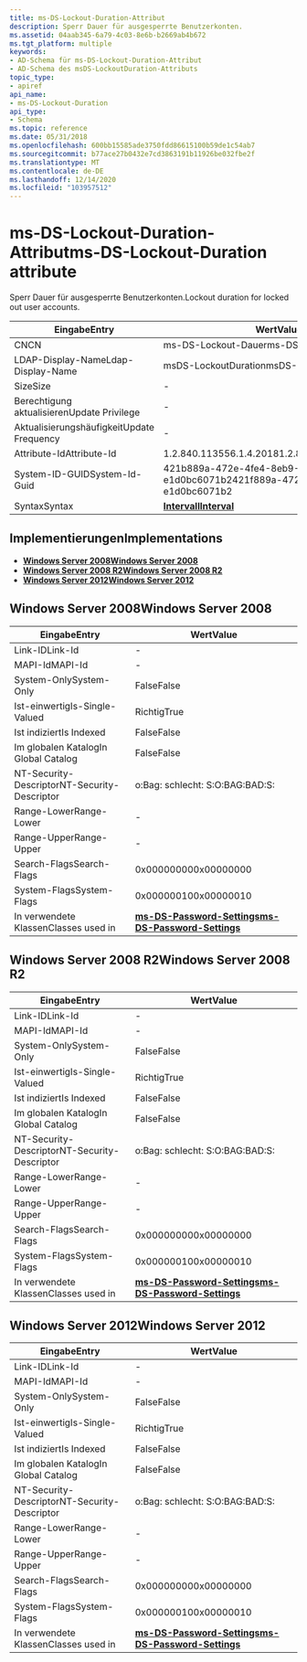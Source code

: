 ```yaml
---
title: ms-DS-Lockout-Duration-Attribut
description: Sperr Dauer für ausgesperrte Benutzerkonten.
ms.assetid: 04aab345-6a79-4c03-8e6b-b2669ab4b672
ms.tgt_platform: multiple
keywords:
- AD-Schema für ms-DS-Lockout-Duration-Attribut
- AD-Schema des msDS-LockoutDuration-Attributs
topic_type:
- apiref
api_name:
- ms-DS-Lockout-Duration
api_type:
- Schema
ms.topic: reference
ms.date: 05/31/2018
ms.openlocfilehash: 600bb15585ade3750fdd86615100b59de1c54ab7
ms.sourcegitcommit: b77ace27b0432e7cd3863191b11926be032fbe2f
ms.translationtype: MT
ms.contentlocale: de-DE
ms.lasthandoff: 12/14/2020
ms.locfileid: "103957512"
---
```

# <a name="ms-ds-lockout-duration-attribute"></a><span data-ttu-id="cff58-105">ms-DS-Lockout-Duration-Attribut</span><span class="sxs-lookup"><span data-stu-id="cff58-105">ms-DS-Lockout-Duration attribute</span></span>

<span data-ttu-id="cff58-106">Sperr Dauer für ausgesperrte Benutzerkonten.</span><span class="sxs-lookup"><span data-stu-id="cff58-106">Lockout duration for locked out user accounts.</span></span>



| <span data-ttu-id="cff58-107">Eingabe</span><span class="sxs-lookup"><span data-stu-id="cff58-107">Entry</span></span> | <span data-ttu-id="cff58-108">Wert</span><span class="sxs-lookup"><span data-stu-id="cff58-108">Value</span></span> |
|-------------------|--------------------------------------|
| <span data-ttu-id="cff58-109">CN</span><span class="sxs-lookup"><span data-stu-id="cff58-109">CN</span></span>                | <span data-ttu-id="cff58-110">ms-DS-Lockout-Dauer</span><span class="sxs-lookup"><span data-stu-id="cff58-110">ms-DS-Lockout-Duration</span></span>               |
| <span data-ttu-id="cff58-111">LDAP-Display-Name</span><span class="sxs-lookup"><span data-stu-id="cff58-111">Ldap-Display-Name</span></span> | <span data-ttu-id="cff58-112">msDS-LockoutDuration</span><span class="sxs-lookup"><span data-stu-id="cff58-112">msDS-LockoutDuration</span></span>                 |
| <span data-ttu-id="cff58-113">Size</span><span class="sxs-lookup"><span data-stu-id="cff58-113">Size</span></span>              | \-                                   |
| <span data-ttu-id="cff58-114">Berechtigung aktualisieren</span><span class="sxs-lookup"><span data-stu-id="cff58-114">Update Privilege</span></span>  | \-                                   |
| <span data-ttu-id="cff58-115">Aktualisierungshäufigkeit</span><span class="sxs-lookup"><span data-stu-id="cff58-115">Update Frequency</span></span>  | \-                                   |
| <span data-ttu-id="cff58-116">Attribute-Id</span><span class="sxs-lookup"><span data-stu-id="cff58-116">Attribute-Id</span></span>      | <span data-ttu-id="cff58-117">1.2.840.113556.1.4.2018</span><span class="sxs-lookup"><span data-stu-id="cff58-117">1.2.840.113556.1.4.2018</span></span>              |
| <span data-ttu-id="cff58-118">System-ID-GUID</span><span class="sxs-lookup"><span data-stu-id="cff58-118">System-Id-Guid</span></span>    | <span data-ttu-id="cff58-119">421b889a-472e-4fe4-8eb9-e1d0bc6071b2</span><span class="sxs-lookup"><span data-stu-id="cff58-119">421f889a-472e-4fe4-8eb9-e1d0bc6071b2</span></span> |
| <span data-ttu-id="cff58-120">Syntax</span><span class="sxs-lookup"><span data-stu-id="cff58-120">Syntax</span></span>            | [<span data-ttu-id="cff58-121">**Intervall**</span><span class="sxs-lookup"><span data-stu-id="cff58-121">**Interval**</span></span>](s-interval.md)       |



## <a name="implementations"></a><span data-ttu-id="cff58-122">Implementierungen</span><span class="sxs-lookup"><span data-stu-id="cff58-122">Implementations</span></span>

-   [<span data-ttu-id="cff58-123">**Windows Server 2008**</span><span class="sxs-lookup"><span data-stu-id="cff58-123">**Windows Server 2008**</span></span>](#windows-server-2008)
-   [<span data-ttu-id="cff58-124">**Windows Server 2008 R2**</span><span class="sxs-lookup"><span data-stu-id="cff58-124">**Windows Server 2008 R2**</span></span>](#windows-server-2008-r2)
-   [<span data-ttu-id="cff58-125">**Windows Server 2012**</span><span class="sxs-lookup"><span data-stu-id="cff58-125">**Windows Server 2012**</span></span>](#windows-server-2012)

## <a name="windows-server-2008"></a><span data-ttu-id="cff58-126">Windows Server 2008</span><span class="sxs-lookup"><span data-stu-id="cff58-126">Windows Server 2008</span></span>



| <span data-ttu-id="cff58-127">Eingabe</span><span class="sxs-lookup"><span data-stu-id="cff58-127">Entry</span></span> | <span data-ttu-id="cff58-128">Wert</span><span class="sxs-lookup"><span data-stu-id="cff58-128">Value</span></span> |
|------------------------|-----------------------------------------------------------------------|
| <span data-ttu-id="cff58-129">Link-ID</span><span class="sxs-lookup"><span data-stu-id="cff58-129">Link-Id</span></span>                | \-                                                                    |
| <span data-ttu-id="cff58-130">MAPI-Id</span><span class="sxs-lookup"><span data-stu-id="cff58-130">MAPI-Id</span></span>                | \-                                                                    |
| <span data-ttu-id="cff58-131">System-Only</span><span class="sxs-lookup"><span data-stu-id="cff58-131">System-Only</span></span>            | <span data-ttu-id="cff58-132">False</span><span class="sxs-lookup"><span data-stu-id="cff58-132">False</span></span>                                                                 |
| <span data-ttu-id="cff58-133">Ist-einwertig</span><span class="sxs-lookup"><span data-stu-id="cff58-133">Is-Single-Valued</span></span>       | <span data-ttu-id="cff58-134">Richtig</span><span class="sxs-lookup"><span data-stu-id="cff58-134">True</span></span>                                                                  |
| <span data-ttu-id="cff58-135">Ist indiziert</span><span class="sxs-lookup"><span data-stu-id="cff58-135">Is Indexed</span></span>             | <span data-ttu-id="cff58-136">False</span><span class="sxs-lookup"><span data-stu-id="cff58-136">False</span></span>                                                                 |
| <span data-ttu-id="cff58-137">Im globalen Katalog</span><span class="sxs-lookup"><span data-stu-id="cff58-137">In Global Catalog</span></span>      | <span data-ttu-id="cff58-138">False</span><span class="sxs-lookup"><span data-stu-id="cff58-138">False</span></span>                                                                 |
| <span data-ttu-id="cff58-139">NT-Security-Descriptor</span><span class="sxs-lookup"><span data-stu-id="cff58-139">NT-Security-Descriptor</span></span> | <span data-ttu-id="cff58-140">o:Bag: schlecht: S:</span><span class="sxs-lookup"><span data-stu-id="cff58-140">O:BAG:BAD:S:</span></span>                                                          |
| <span data-ttu-id="cff58-141">Range-Lower</span><span class="sxs-lookup"><span data-stu-id="cff58-141">Range-Lower</span></span>            | \-                                                                    |
| <span data-ttu-id="cff58-142">Range-Upper</span><span class="sxs-lookup"><span data-stu-id="cff58-142">Range-Upper</span></span>            | \-                                                                    |
| <span data-ttu-id="cff58-143">Search-Flags</span><span class="sxs-lookup"><span data-stu-id="cff58-143">Search-Flags</span></span>           | <span data-ttu-id="cff58-144">0x00000000</span><span class="sxs-lookup"><span data-stu-id="cff58-144">0x00000000</span></span>                                                            |
| <span data-ttu-id="cff58-145">System-Flags</span><span class="sxs-lookup"><span data-stu-id="cff58-145">System-Flags</span></span>           | <span data-ttu-id="cff58-146">0x00000010</span><span class="sxs-lookup"><span data-stu-id="cff58-146">0x00000010</span></span>                                                            |
| <span data-ttu-id="cff58-147">In verwendete Klassen</span><span class="sxs-lookup"><span data-stu-id="cff58-147">Classes used in</span></span>        | [<span data-ttu-id="cff58-148">**ms-DS-Password-Settings**</span><span class="sxs-lookup"><span data-stu-id="cff58-148">**ms-DS-Password-Settings**</span></span>](c-msds-passwordsettings.md)<br/> |



## <a name="windows-server-2008-r2"></a><span data-ttu-id="cff58-149">Windows Server 2008 R2</span><span class="sxs-lookup"><span data-stu-id="cff58-149">Windows Server 2008 R2</span></span>



| <span data-ttu-id="cff58-150">Eingabe</span><span class="sxs-lookup"><span data-stu-id="cff58-150">Entry</span></span> | <span data-ttu-id="cff58-151">Wert</span><span class="sxs-lookup"><span data-stu-id="cff58-151">Value</span></span> |
|------------------------|-----------------------------------------------------------------------|
| <span data-ttu-id="cff58-152">Link-ID</span><span class="sxs-lookup"><span data-stu-id="cff58-152">Link-Id</span></span>                | \-                                                                    |
| <span data-ttu-id="cff58-153">MAPI-Id</span><span class="sxs-lookup"><span data-stu-id="cff58-153">MAPI-Id</span></span>                | \-                                                                    |
| <span data-ttu-id="cff58-154">System-Only</span><span class="sxs-lookup"><span data-stu-id="cff58-154">System-Only</span></span>            | <span data-ttu-id="cff58-155">False</span><span class="sxs-lookup"><span data-stu-id="cff58-155">False</span></span>                                                                 |
| <span data-ttu-id="cff58-156">Ist-einwertig</span><span class="sxs-lookup"><span data-stu-id="cff58-156">Is-Single-Valued</span></span>       | <span data-ttu-id="cff58-157">Richtig</span><span class="sxs-lookup"><span data-stu-id="cff58-157">True</span></span>                                                                  |
| <span data-ttu-id="cff58-158">Ist indiziert</span><span class="sxs-lookup"><span data-stu-id="cff58-158">Is Indexed</span></span>             | <span data-ttu-id="cff58-159">False</span><span class="sxs-lookup"><span data-stu-id="cff58-159">False</span></span>                                                                 |
| <span data-ttu-id="cff58-160">Im globalen Katalog</span><span class="sxs-lookup"><span data-stu-id="cff58-160">In Global Catalog</span></span>      | <span data-ttu-id="cff58-161">False</span><span class="sxs-lookup"><span data-stu-id="cff58-161">False</span></span>                                                                 |
| <span data-ttu-id="cff58-162">NT-Security-Descriptor</span><span class="sxs-lookup"><span data-stu-id="cff58-162">NT-Security-Descriptor</span></span> | <span data-ttu-id="cff58-163">o:Bag: schlecht: S:</span><span class="sxs-lookup"><span data-stu-id="cff58-163">O:BAG:BAD:S:</span></span>                                                          |
| <span data-ttu-id="cff58-164">Range-Lower</span><span class="sxs-lookup"><span data-stu-id="cff58-164">Range-Lower</span></span>            | \-                                                                    |
| <span data-ttu-id="cff58-165">Range-Upper</span><span class="sxs-lookup"><span data-stu-id="cff58-165">Range-Upper</span></span>            | \-                                                                    |
| <span data-ttu-id="cff58-166">Search-Flags</span><span class="sxs-lookup"><span data-stu-id="cff58-166">Search-Flags</span></span>           | <span data-ttu-id="cff58-167">0x00000000</span><span class="sxs-lookup"><span data-stu-id="cff58-167">0x00000000</span></span>                                                            |
| <span data-ttu-id="cff58-168">System-Flags</span><span class="sxs-lookup"><span data-stu-id="cff58-168">System-Flags</span></span>           | <span data-ttu-id="cff58-169">0x00000010</span><span class="sxs-lookup"><span data-stu-id="cff58-169">0x00000010</span></span>                                                            |
| <span data-ttu-id="cff58-170">In verwendete Klassen</span><span class="sxs-lookup"><span data-stu-id="cff58-170">Classes used in</span></span>        | [<span data-ttu-id="cff58-171">**ms-DS-Password-Settings**</span><span class="sxs-lookup"><span data-stu-id="cff58-171">**ms-DS-Password-Settings**</span></span>](c-msds-passwordsettings.md)<br/> |



## <a name="windows-server-2012"></a><span data-ttu-id="cff58-172">Windows Server 2012</span><span class="sxs-lookup"><span data-stu-id="cff58-172">Windows Server 2012</span></span>



| <span data-ttu-id="cff58-173">Eingabe</span><span class="sxs-lookup"><span data-stu-id="cff58-173">Entry</span></span> | <span data-ttu-id="cff58-174">Wert</span><span class="sxs-lookup"><span data-stu-id="cff58-174">Value</span></span> |
|------------------------|-----------------------------------------------------------------------|
| <span data-ttu-id="cff58-175">Link-ID</span><span class="sxs-lookup"><span data-stu-id="cff58-175">Link-Id</span></span>                | \-                                                                    |
| <span data-ttu-id="cff58-176">MAPI-Id</span><span class="sxs-lookup"><span data-stu-id="cff58-176">MAPI-Id</span></span>                | \-                                                                    |
| <span data-ttu-id="cff58-177">System-Only</span><span class="sxs-lookup"><span data-stu-id="cff58-177">System-Only</span></span>            | <span data-ttu-id="cff58-178">False</span><span class="sxs-lookup"><span data-stu-id="cff58-178">False</span></span>                                                                 |
| <span data-ttu-id="cff58-179">Ist-einwertig</span><span class="sxs-lookup"><span data-stu-id="cff58-179">Is-Single-Valued</span></span>       | <span data-ttu-id="cff58-180">Richtig</span><span class="sxs-lookup"><span data-stu-id="cff58-180">True</span></span>                                                                  |
| <span data-ttu-id="cff58-181">Ist indiziert</span><span class="sxs-lookup"><span data-stu-id="cff58-181">Is Indexed</span></span>             | <span data-ttu-id="cff58-182">False</span><span class="sxs-lookup"><span data-stu-id="cff58-182">False</span></span>                                                                 |
| <span data-ttu-id="cff58-183">Im globalen Katalog</span><span class="sxs-lookup"><span data-stu-id="cff58-183">In Global Catalog</span></span>      | <span data-ttu-id="cff58-184">False</span><span class="sxs-lookup"><span data-stu-id="cff58-184">False</span></span>                                                                 |
| <span data-ttu-id="cff58-185">NT-Security-Descriptor</span><span class="sxs-lookup"><span data-stu-id="cff58-185">NT-Security-Descriptor</span></span> | <span data-ttu-id="cff58-186">o:Bag: schlecht: S:</span><span class="sxs-lookup"><span data-stu-id="cff58-186">O:BAG:BAD:S:</span></span>                                                          |
| <span data-ttu-id="cff58-187">Range-Lower</span><span class="sxs-lookup"><span data-stu-id="cff58-187">Range-Lower</span></span>            | \-                                                                    |
| <span data-ttu-id="cff58-188">Range-Upper</span><span class="sxs-lookup"><span data-stu-id="cff58-188">Range-Upper</span></span>            | \-                                                                    |
| <span data-ttu-id="cff58-189">Search-Flags</span><span class="sxs-lookup"><span data-stu-id="cff58-189">Search-Flags</span></span>           | <span data-ttu-id="cff58-190">0x00000000</span><span class="sxs-lookup"><span data-stu-id="cff58-190">0x00000000</span></span>                                                            |
| <span data-ttu-id="cff58-191">System-Flags</span><span class="sxs-lookup"><span data-stu-id="cff58-191">System-Flags</span></span>           | <span data-ttu-id="cff58-192">0x00000010</span><span class="sxs-lookup"><span data-stu-id="cff58-192">0x00000010</span></span>                                                            |
| <span data-ttu-id="cff58-193">In verwendete Klassen</span><span class="sxs-lookup"><span data-stu-id="cff58-193">Classes used in</span></span>        | [<span data-ttu-id="cff58-194">**ms-DS-Password-Settings**</span><span class="sxs-lookup"><span data-stu-id="cff58-194">**ms-DS-Password-Settings**</span></span>](c-msds-passwordsettings.md)<br/> |



 

 





